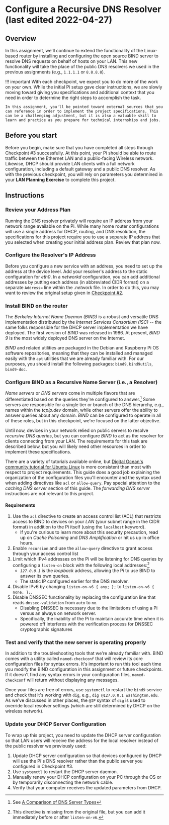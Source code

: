 # Configure a Recursive DNS Resolver (last edited 2022-04-27)
## Overview
In this assignment, we'll continue to extend the functionality of the Linux-based router by installing and configuring the open source BIND server to resolve DNS requests on behalf of hosts on your LAN. This new functionality will take the place of the public DNS resolvers we used in the previous assignments (e.g., `1.1.1.1` or `8.8.8.8`).

!!! important
    With each checkpoint, we expect you to do more of the work on your own. While the initial Pi setup gave clear instructions, we are slowly moving toward giving you specifications and additional context that you need in order to determine the right steps to accomplish the task.

    In this assignment, you'll be pointed toward external sources that you can reference in order to implement the project specifications. This can be a challenging adjustment, but it is also a valuable skill to learn and practice as you prepare for technical internships and jobs.

## Before you start
Before you begin, make sure that you have completed all steps through Checkpoint #3 successfully. At this point, your Pi should be able to route traffic between the Ethernet LAN and a public-facing Wireless network. Likewise, DHCP should provide LAN clients with a full network configuration, including a default gateway and a public DNS resolver. As with the previous checkpoint, you will rely on parameters you determined in your **LAN Planning Exercise** to complete this project.

## Instructions

### Review your Address Plan

Running the DNS resolver privately will require an IP address from your network range available on the Pi. While many home router configurations will use a single address for DHCP, routing, and DNS resolution, the specifications for this project require you to use a separate IP address that you selected when creating your initial address plan. Review that plan now.

### Configure the Resolver's IP Address

Before you configure a new service with an address, you need to set up the address at the device level. Add your resolver's address to the static configuration for _eth0_. In a _networkd_ configuration, you can add additional addresses by putting each address (in abbreviated CIDR format) on a separate `Address=` line within the _.network_ file. In order to do this, you may want to review the original setup given in [Checkpoint #2](../dhcp-setup/#configure-static-addresses-for-your-raspberry-pi).

### Install BIND on the router

The _Berkeley Internet Name Daemon (BIND)_ is a robust and versatile DNS implementation distributed by the *Internet Services Consortium (ISC)* -- the same folks responsible for the DHCP server implementation we have deployed. The first version of _BIND_ was released in 1986. At present, _BIND 9_ is the most widely deployed DNS server on the Internet.

_BIND_ and related utilities are packaged in the Debian and Raspberry Pi OS software repositories, meaning that they can be installed and managed easily with the `apt` utilities that we are already familiar with. For our purposes, you should install the following packages: `bind9`, `bind9utils`, `bind9-doc`.

### Configure BIND as a Recursive Name Server (i.e., a Resolver)

_Name servers_ or _DNS servers_ come in multiple flavors that are differentiated based on the queries they're configured to answer.[^server-types] Some servers are responsible for a single tier or branch of the DNS hierarchy, e.g., names within the _tcpip.dev_ domain, while other servers offer the ability to answer queries about any domain. _BIND_ can be configured to operate in all of these roles, but in this checkpoint, we're focused on the latter objective. 

Until now, devices in your network relied on public servers to resolve _recursive DNS queries_, but you can configure _BIND_ to act as the resolver for clients connecting from your LAN. The requirements for this task are described below, but you will likely need other resources in order to implement these specifications.

There are a variety of tutorials available online, but [Digital Ocean's community tutorial for Ubuntu Linux](https://www.digitalocean.com/community/tutorials/how-to-configure-bind-as-a-caching-or-forwarding-dns-server-on-ubuntu-16-04) is more consistent than most with respect to project requirements. This guide does a good job explaining the organization of the configuration files you'll encounter and the syntax used when adding directives like `acl` or `allow-query`. Pay special attention to the _caching DNS server_ section of this guide. The _forwarding DNS server_ instructions are not relevant to this project.

[^server-types]: See [A Comparison of DNS Server Types](https://www.digitalocean.com/community/tutorials/a-comparison-of-dns-server-types-how-to-choose-the-right-dns-configuration)

#### Requirements

1. Use the `acl` directive to create an access control list (ACL) that restricts access to BIND to devices on your _LAN_ (your subnet range in the CIDR format) in addition to the Pi itself (using the `localhost` keyword).
    * If you're curious to learn more about this security precaution, read up on _Cache Poisoning_ and _DNS Amplification_ or hit us up in office hours.
1. Enable `recursion` and use the `allow-query` directive to grant access through your access control list 
1. Limit which IPv4 addresses on the Pi will be listening for DNS queries by configuring a `listen-on` block with the following local addresses:[^listen-on] 
    * _`127.0.0.1`_ is the _loopback_ address, allowing the Pi to use BIND to answer its own queries.
    * The static IP configured earlier for the DNS resolver.
1. Disable IPv6 by changing `listen-on-v6 { any; };` to `listen-on-v6 { none; };`.
1. Disable DNSSEC functionality by replacing the configuration line that reads `dnssec-validation` from `auto` to `no`.
    * Disabling DNSSEC is necessary due to the limitations of using a Pi versus an always on network server.
    * Specifically, the inability of the Pi to maintain accurate time when it is powered off interferes with the verification process for DNSSEC cryptographic signatures

[^listen-on]: This directive is missing from the original file, but you can add it immediately before or after `listen-on-v6`.

### Test and verify that the new server is operating properly
In addition to the troubleshooting tools that we're already familiar with. BIND comes with a utility called `named-checkconf` that will review its core configuration files for syntax errors. It's important to run this tool each time you modify the BIND configuration in this assignment or future checkpoints. If it doesn't find any syntax errors in your configuration files, `named-checkconf` will return without displaying any messages. 

Once your files are free of errors, use `systemctl` to restart the `bind9` service and check that it's working with `dig`, e.g., `dig @127.0.0.1 washington.edu`. As we've discussed in other places, the `@IP` syntax of `dig` is used to override local resolver settings (which are still determined by DHCP on the wireless network).

### Update your DHCP Server Configuration

To wrap up this project, you need to update the DHCP server configuration so that LAN users will receive the address for the local resolver instead of the public resolver we previously used:

1. Update DHCP server configuration so that devices configured by DHCP will use the Pi's DNS resolver rather than the public server you configured in Checkpoint #3.
1. Use `systemctl` to restart the DHCP server daemon.
1. Manually renew your DHCP configuration on your PC through the OS or by temporarily disconnecting the network cable.
1. Verify that your computer receives the updated parameters from DHCP.